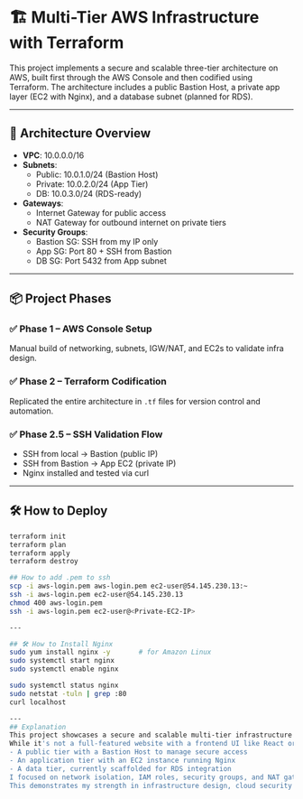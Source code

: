 # 🏗️ Multi-Tier AWS Infrastructure with Terraform

This project implements a secure and scalable three-tier architecture on AWS, built first through the AWS Console and then codified using Terraform. The architecture includes a public Bastion Host, a private app layer (EC2 with Nginx), and a database subnet (planned for RDS).

---

## 🚀 Architecture Overview

- **VPC**: 10.0.0.0/16
- **Subnets**:
  - Public: 10.0.1.0/24 (Bastion Host)
  - Private: 10.0.2.0/24 (App Tier)
  - DB: 10.0.3.0/24 (RDS-ready)
- **Gateways**:
  - Internet Gateway for public access
  - NAT Gateway for outbound internet on private tiers
- **Security Groups**:
  - Bastion SG: SSH from my IP only
  - App SG: Port 80 + SSH from Bastion
  - DB SG: Port 5432 from App subnet

---

## 📦 Project Phases

### ✅ Phase 1 – AWS Console Setup
Manual build of networking, subnets, IGW/NAT, and EC2s to validate infra design.

### ✅ Phase 2 – Terraform Codification
Replicated the entire architecture in `.tf` files for version control and automation.

### ✅ Phase 2.5 – SSH Validation Flow
- SSH from local → Bastion (public IP)
- SSH from Bastion → App EC2 (private IP)
- Nginx installed and tested via curl

---

## 🛠️ How to Deploy

```bash
terraform init
terraform plan
terraform apply
terraform destroy

## How to add .pem to ssh
scp -i aws-login.pem aws-login.pem ec2-user@54.145.230.13:~
ssh -i aws-login.pem ec2-user@54.145.230.13
chmod 400 aws-login.pem
ssh -i aws-login.pem ec2-user@<Private-EC2-IP>

---

## 🛠️ How to Install Nginx
sudo yum install nginx -y       # for Amazon Linux
sudo systemctl start nginx
sudo systemctl enable nginx

sudo systemctl status nginx
sudo netstat -tuln | grep :80
curl localhost

---
## Explanation
This project showcases a secure and scalable multi-tier infrastructure built on AWS using Terraform.
While it's not a full-featured website with a frontend UI like React or Vue, the design follows a classic three-tier model:
- A public tier with a Bastion Host to manage secure access
- An application tier with an EC2 instance running Nginx
- A data tier, currently scaffolded for RDS integration
I focused on network isolation, IAM roles, security groups, and NAT gateway configuration to simulate a real-world deployment environment.
This demonstrates my strength in infrastructure design, cloud security best practices, and automation with Terraform, even without a client-facing frontend. It’s not just a website—it’s a cloud-native foundation that could scale or integrate with any full-stack app later.

